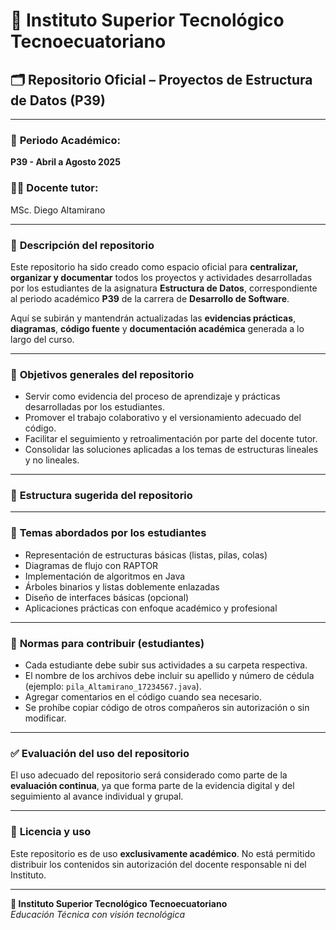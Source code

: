 # 📘 Instituto Superior Tecnológico Tecnoecuatoriano  
## 🗂️ Repositorio Oficial – Proyectos de Estructura de Datos (P39)

---

### 📅 **Periodo Académico:**  
**P39 - Abril a Agosto 2025**

### 👨‍🏫 **Docente tutor:**  
MSc. Diego Altamirano

---

### 🎯 **Descripción del repositorio**

Este repositorio ha sido creado como espacio oficial para **centralizar, organizar y documentar** todos los proyectos y actividades desarrolladas por los estudiantes de la asignatura **Estructura de Datos**, correspondiente al periodo académico **P39** de la carrera de **Desarrollo de Software**.

Aquí se subirán y mantendrán actualizadas las **evidencias prácticas**, **diagramas**, **código fuente** y **documentación académica** generada a lo largo del curso.

---

### 🧩 **Objetivos generales del repositorio**

- Servir como evidencia del proceso de aprendizaje y prácticas desarrolladas por los estudiantes.
- Promover el trabajo colaborativo y el versionamiento adecuado del código.
- Facilitar el seguimiento y retroalimentación por parte del docente tutor.
- Consolidar las soluciones aplicadas a los temas de estructuras lineales y no lineales.

---

### 📂 **Estructura sugerida del repositorio**

---

### 🧠 **Temas abordados por los estudiantes**

- Representación de estructuras básicas (listas, pilas, colas)
- Diagramas de flujo con RAPTOR
- Implementación de algoritmos en Java
- Árboles binarios y listas doblemente enlazadas
- Diseño de interfaces básicas (opcional)
- Aplicaciones prácticas con enfoque académico y profesional

---

### 📝 **Normas para contribuir (estudiantes)**

- Cada estudiante debe subir sus actividades a su carpeta respectiva.
- El nombre de los archivos debe incluir su apellido y número de cédula (ejemplo: `pila_Altamirano_17234567.java`).
- Agregar comentarios en el código cuando sea necesario.
- Se prohíbe copiar código de otros compañeros sin autorización o sin modificar.

---

### ✅ **Evaluación del uso del repositorio**

El uso adecuado del repositorio será considerado como parte de la **evaluación continua**, ya que forma parte de la evidencia digital y del seguimiento al avance individual y grupal.

---

### 🔐 **Licencia y uso**

Este repositorio es de uso **exclusivamente académico**. No está permitido distribuir los contenidos sin autorización del docente responsable ni del Instituto.

---

**📍 Instituto Superior Tecnológico Tecnoecuatoriano**  
_Educación Técnica con visión tecnológica_

